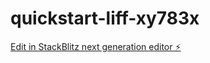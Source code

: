 # quickstart-liff-xy783x

[Edit in StackBlitz next generation editor ⚡️](https://stackblitz.com/~/github.com/alphapum/quickstart-liff-xy783x)